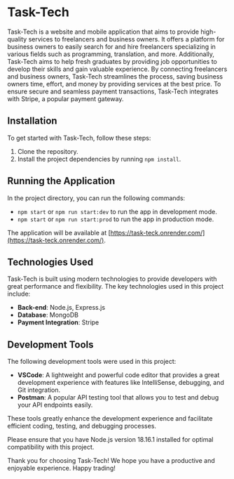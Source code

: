 # Task-Tech

Task-Tech is a website and mobile application that aims to provide high-quality services to freelancers and business owners. It offers a platform for business owners to easily search for and hire freelancers specializing in various fields such as programming, translation, and more. Additionally, Task-Tech aims to help fresh graduates by providing job opportunities to develop their skills and gain valuable experience. By connecting freelancers and business owners, Task-Tech streamlines the process, saving business owners time, effort, and money by providing services at the best price. To ensure secure and seamless payment transactions, Task-Tech integrates with Stripe, a popular payment gateway.

## Installation

To get started with Task-Tech, follow these steps:

1. Clone the repository.
2. Install the project dependencies by running `npm install`.

## Running the Application

In the project directory, you can run the following commands:

- `npm start` or `npm run start:dev` to run the app in development mode.
- `npm start` or `npm run start:prod` to run the app in production mode.

The application will be available at [https://task-teck.onrender.com/](https://task-teck.onrender.com/).

## Technologies Used

Task-Tech is built using modern technologies to provide developers with great performance and flexibility. The key technologies used in this project include:

- **Back-end**: Node.js, Express.js
- **Database**: MongoDB
- **Payment Integration**: Stripe

## Development Tools

The following development tools were used in this project:

- **VSCode**: A lightweight and powerful code editor that provides a great development experience with features like IntelliSense, debugging, and Git integration.
- **Postman**: A popular API testing tool that allows you to test and debug your API endpoints easily.

These tools greatly enhance the development experience and facilitate efficient coding, testing, and debugging processes.

Please ensure that you have Node.js version 18.16.1 installed for optimal compatibility with this project.

Thank you for choosing Task-Tech! We hope you have a productive and enjoyable experience. Happy trading!
